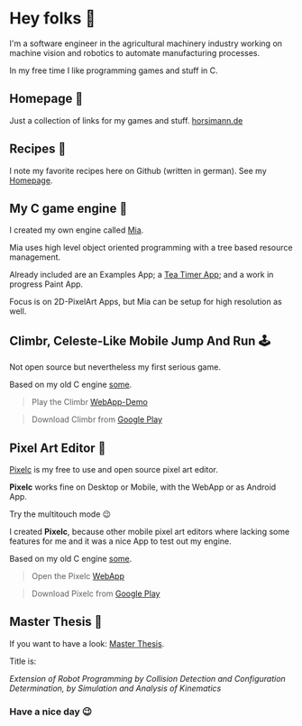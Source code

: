 # Hey folks 👋

I'm a software engineer in the agricultural machinery industry working on machine vision and robotics to automate manufacturing processes.

In my free time I like programming games and stuff in C.


## Homepage :house_with_garden:
Just a collection of links for my games and stuff.
[horsimann.de](https://www.horsimann.de)


## Recipes :spaghetti:
I note my favorite recipes here on Github (written in german).
See my [Homepage](https://www.horsimann.de).

## My C game engine :wrench:
I created my own engine called [Mia](https://github.com/renehorstmann/Mia).

Mia uses high level object oriented programming with a tree based resource management.

Already included are an Examples App; a [Tea Timer App](https://horsimann.de/tea); and a work in progress Paint App.

Focus is on 2D-PixelArt Apps, but Mia can be setup for high resolution as well.

## Climbr, Celeste-Like Mobile Jump And Run :joystick:
Not open source but nevertheless my first serious game.

Based on my old C engine [some](https://github.com/renehorstmann/some).

> Play the Climbr [WebApp-Demo](https://horsimann.de/climbr)

> Download Climbr from [Google Play](https://play.google.com/store/apps/details?id=de.horsimann.climbr)


## Pixel Art Editor :art:
[Pixelc](https://github.com/renehorstmann/Pixelc) is my free to use and open source pixel art editor.

**Pixelc** works fine on Desktop or Mobile, with the WebApp or as Android App.

Try the multitouch mode :wink:

I created **Pixelc**, because other mobile pixel art editors where lacking some features for me and it was a nice App to test out my engine.

Based on my old C engine [some](https://github.com/renehorstmann/some).

> Open the Pixelc [WebApp](https://horsimann.de/pixelc)

> Download Pixelc from [Google Play](https://play.google.com/store/apps/details?id=de.horsimann.pixelc)


## Master Thesis :page_with_curl:
If you want to have a look: [Master Thesis](https://github.com/renehorstmann/MasterThesisPrint).

Title is:

*Extension of Robot Programming by Collision Detection and Configuration Determination, by Simulation and Analysis of Kinematics*

### Have a nice day :wink:

